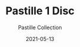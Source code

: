 ---
subtitle: "Pastille Collection"
image_secondary: "img/234c27ef55685927617a593375d8a1a817b42bb7-2400x1200.png"
description: "Pastille%u2019s%20design%20echoes%20the%20Art%20Deco%20sensibilities%20of%20Old%20Hollywood.%20The%20collection%20offers%20mix-and-match%20options%20for%20custom%20installation%2C%20including%20either%20a%20droplet%20profile%20or%20faceted%20pattern%20for%20the%20glass%20globe%2C%20with%20various%20finishes%20for%20an%20accent%20ring%20or%20backplate."
category: "Sconces"
designer: "Rbw"
tags: 
  - "Sconces"
title: "Pastille 1 Disc"
href: "https://rbw.com/products/pastille-1-disc/d-pfxx-22-120_tr_line-ip20"
image_primary: "img/PAS-1D_default.jpg"
manufacturer: "Rich Brilliant Willing"
slug: "/manufacturers/rbw/sconces/rbw-pastille-1-disc"
date: "2021-05-13"
---